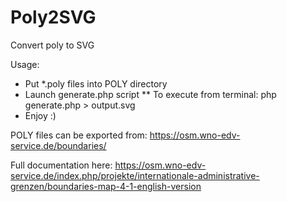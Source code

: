 # Poly2SVG
Convert poly to SVG

Usage:
* Put *.poly files into POLY directory
* Launch generate.php script 
** To execute from terminal: php generate.php > output.svg
* Enjoy :)

POLY files can be exported from:
https://osm.wno-edv-service.de/boundaries/

Full documentation here:
https://osm.wno-edv-service.de/index.php/projekte/internationale-administrative-grenzen/boundaries-map-4-1-english-version
